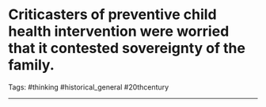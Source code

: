 # Criticasters of preventive child health intervention were worried that it contested sovereignty of the family.
Tags: #thinking #historical_general #20thcentury 

---